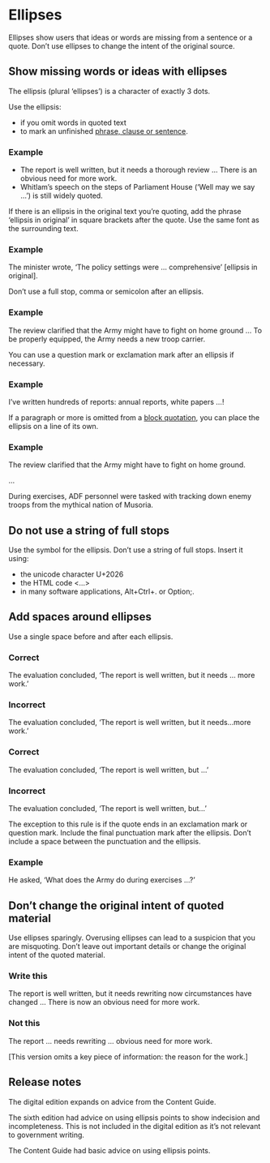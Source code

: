 Ellipses
========

Ellipses show users that ideas or words are missing from a sentence or a quote. Don’t use ellipses to change the intent of the original source.  

Show missing words or ideas with ellipses
-----------------------------------------

The ellipsis (plural ‘ellipses’) is a character of exactly 3 dots.

Use the ellipsis:

*   if you omit words in quoted text
*   to mark an unfinished [phrase, clause or sentence](/node/120).

### Example

*   The report is well written, but it needs a thorough review … There is an obvious need for more work.
*   Whitlam’s speech on the steps of Parliament House (‘Well may we say …’) is still widely quoted.

If there is an ellipsis in the original text you’re quoting, add the phrase ‘ellipsis in original’ in square brackets after the quote. Use the same font as the surrounding text.

### Example

The minister wrote, ‘The policy settings were … comprehensive’ \[ellipsis in original\].

Don’t use a full stop, comma or semicolon after an ellipsis.

### Example

The review clarified that the Army might have to fight on home ground … To be properly equipped, the Army needs a new troop carrier.

You can use a question mark or exclamation mark after an ellipsis if necessary.

### Example

I’ve written hundreds of reports: annual reports, white papers …!

If a paragraph or more is omitted from a [block quotation](/node/114), you can place the ellipsis on a line of its own.

### Example

The review clarified that the Army might have to fight on home ground.

…

During exercises, ADF personnel were tasked with tracking down enemy troops from the mythical nation of Musoria.

Do not use a string of full stops
---------------------------------

Use the symbol for the ellipsis. Don’t use a string of full stops. Insert it using:

*   the unicode character U+2026
*   the HTML code <&#8230;>
*   in many software applications, Alt+Ctrl+. or Option;.

Add spaces around ellipses
--------------------------

Use a single space before and after each ellipsis.

### Correct

The evaluation concluded, ‘The report is well written, but it needs … more work.’

### Incorrect

The evaluation concluded, ‘The report is well written, but it needs…more work.’

### Correct

The evaluation concluded, ‘The report is well written, but …’

### Incorrect

The evaluation concluded, ‘The report is well written, but…’

The exception to this rule is if the quote ends in an exclamation mark or question mark. Include the final punctuation mark after the ellipsis. Don’t include a space between the punctuation and the ellipsis.

### Example

He asked, ‘What does the Army do during exercises …?’

Don’t change the original intent of quoted material
---------------------------------------------------

Use ellipses sparingly. Overusing ellipses can lead to a suspicion that you are misquoting. Don’t leave out important details or change the original intent of the quoted material.

### Write this

The report is well written, but it needs rewriting now circumstances have changed … There is now an obvious need for more work.

### Not this

The report … needs rewriting … obvious need for more work.

\[This version omits a key piece of information: the reason for the work.\]

Release notes
-------------

The digital edition expands on advice from the Content Guide.

The sixth edition had advice on using ellipsis points to show indecision and incompleteness. This is not included in the digital edition as it’s not relevant to government writing.

The Content Guide had basic advice on using ellipsis points.